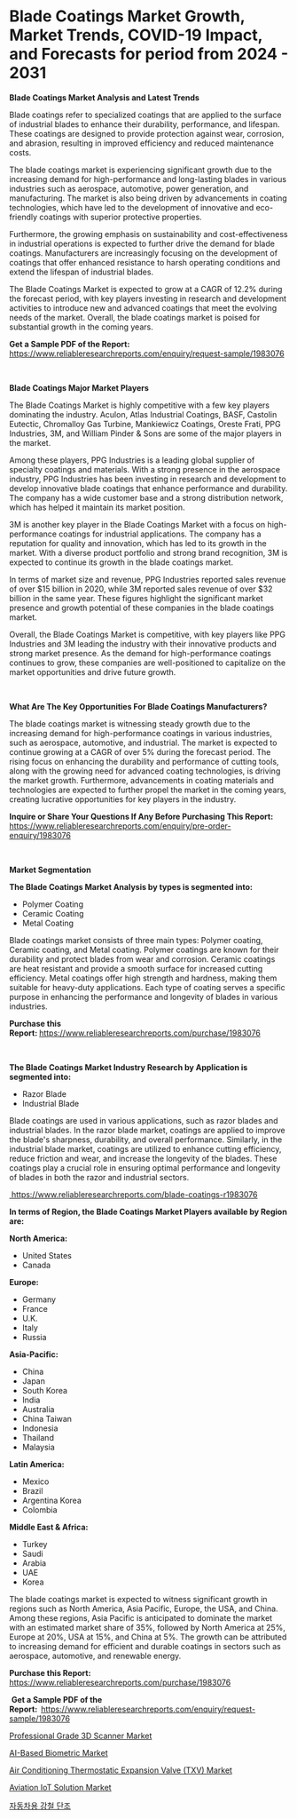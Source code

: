 <p><h1>Blade Coatings Market Growth, Market Trends, COVID-19 Impact, and Forecasts for period from 2024 - 2031</h1></p><p><strong>Blade Coatings Market Analysis and Latest Trends</strong></p>
<p><p>Blade coatings refer to specialized coatings that are applied to the surface of industrial blades to enhance their durability, performance, and lifespan. These coatings are designed to provide protection against wear, corrosion, and abrasion, resulting in improved efficiency and reduced maintenance costs.</p><p>The blade coatings market is experiencing significant growth due to the increasing demand for high-performance and long-lasting blades in various industries such as aerospace, automotive, power generation, and manufacturing. The market is also being driven by advancements in coating technologies, which have led to the development of innovative and eco-friendly coatings with superior protective properties.</p><p>Furthermore, the growing emphasis on sustainability and cost-effectiveness in industrial operations is expected to further drive the demand for blade coatings. Manufacturers are increasingly focusing on the development of coatings that offer enhanced resistance to harsh operating conditions and extend the lifespan of industrial blades.</p><p>The Blade Coatings Market is expected to grow at a CAGR of 12.2% during the forecast period, with key players investing in research and development activities to introduce new and advanced coatings that meet the evolving needs of the market. Overall, the blade coatings market is poised for substantial growth in the coming years.</p></p>
<p><strong>Get a Sample PDF of the Report:&nbsp;</strong> <a href="https://www.reliableresearchreports.com/enquiry/request-sample/1983076">https://www.reliableresearchreports.com/enquiry/request-sample/1983076</a></p>
<p>&nbsp;</p>
<p><strong>Blade Coatings Major Market Players</strong></p>
<p><p>The Blade Coatings Market is highly competitive with a few key players dominating the industry. Aculon, Atlas Industrial Coatings, BASF, Castolin Eutectic, Chromalloy Gas Turbine, Mankiewicz Coatings, Oreste Frati, PPG Industries, 3M, and William Pinder & Sons are some of the major players in the market.</p><p>Among these players, PPG Industries is a leading global supplier of specialty coatings and materials. With a strong presence in the aerospace industry, PPG Industries has been investing in research and development to develop innovative blade coatings that enhance performance and durability. The company has a wide customer base and a strong distribution network, which has helped it maintain its market position.</p><p>3M is another key player in the Blade Coatings Market with a focus on high-performance coatings for industrial applications. The company has a reputation for quality and innovation, which has led to its growth in the market. With a diverse product portfolio and strong brand recognition, 3M is expected to continue its growth in the blade coatings market.</p><p>In terms of market size and revenue, PPG Industries reported sales revenue of over $15 billion in 2020, while 3M reported sales revenue of over $32 billion in the same year. These figures highlight the significant market presence and growth potential of these companies in the blade coatings market.</p><p>Overall, the Blade Coatings Market is competitive, with key players like PPG Industries and 3M leading the industry with their innovative products and strong market presence. As the demand for high-performance coatings continues to grow, these companies are well-positioned to capitalize on the market opportunities and drive future growth.</p></p>
<p>&nbsp;</p>
<p><strong>What Are The Key Opportunities For Blade Coatings Manufacturers?</strong></p>
<p><p>The blade coatings market is witnessing steady growth due to the increasing demand for high-performance coatings in various industries, such as aerospace, automotive, and industrial. The market is expected to continue growing at a CAGR of over 5% during the forecast period. The rising focus on enhancing the durability and performance of cutting tools, along with the growing need for advanced coating technologies, is driving the market growth. Furthermore, advancements in coating materials and technologies are expected to further propel the market in the coming years, creating lucrative opportunities for key players in the industry.</p></p>
<p><strong>Inquire or Share Your Questions If Any Before Purchasing This Report:</strong> <a href="https://www.reliableresearchreports.com/enquiry/pre-order-enquiry/1983076">https://www.reliableresearchreports.com/enquiry/pre-order-enquiry/1983076</a></p>
<p>&nbsp;</p>
<p><strong>Market Segmentation</strong></p>
<p><strong>The Blade Coatings Market Analysis by types is segmented into:</strong></p>
<p><ul><li>Polymer Coating</li><li>Ceramic Coating</li><li>Metal Coating</li></ul></p>
<p><p>Blade coatings market consists of three main types: Polymer coating, Ceramic coating, and Metal coating. Polymer coatings are known for their durability and protect blades from wear and corrosion. Ceramic coatings are heat resistant and provide a smooth surface for increased cutting efficiency. Metal coatings offer high strength and hardness, making them suitable for heavy-duty applications. Each type of coating serves a specific purpose in enhancing the performance and longevity of blades in various industries.</p></p>
<p><strong>Purchase this Report:&nbsp;</strong><a href="https://www.reliableresearchreports.com/purchase/1983076">https://www.reliableresearchreports.com/purchase/1983076</a></p>
<p>&nbsp;</p>
<p><strong>The Blade Coatings Market Industry Research by Application is segmented into:</strong></p>
<p><ul><li>Razor Blade</li><li>Industrial Blade</li></ul></p>
<p><p>Blade coatings are used in various applications, such as razor blades and industrial blades. In the razor blade market, coatings are applied to improve the blade's sharpness, durability, and overall performance. Similarly, in the industrial blade market, coatings are utilized to enhance cutting efficiency, reduce friction and wear, and increase the longevity of the blades. These coatings play a crucial role in ensuring optimal performance and longevity of blades in both the razor and industrial sectors.</p></p>
<p><a href="https://www.reliableresearchreports.com/blade-coatings-r1983076">&nbsp;https://www.reliableresearchreports.com/blade-coatings-r1983076</a></p>
<p><strong>In terms of Region, the Blade Coatings Market Players available by Region are:</strong></p>
<p>
    <p> <strong> North America: </strong>
        <ul>
            <li>United States</li>
            <li>Canada</li>
        </ul>
        </p> 
    <p> <strong> Europe: </strong>
        <ul>
            <li>Germany</li>
            <li>France</li>
            <li>U.K.</li>
            <li>Italy</li>
            <li>Russia</li>
        </ul>
        </p> 
    <p> <strong> Asia-Pacific: </strong>
        <ul>
            <li>China</li>
            <li>Japan</li>
            <li>South Korea</li>
            <li>India</li>
            <li>Australia</li>
            <li>China Taiwan</li>
            <li>Indonesia</li>
            <li>Thailand</li>
            <li>Malaysia</li>
        </ul>
        </p> 
    <p> <strong> Latin America: </strong>
        <ul>
            <li>Mexico</li>
            <li>Brazil</li>
            <li>Argentina Korea</li>
            <li>Colombia</li>
        </ul>
        </p> 
    <p> <strong> Middle East & Africa: </strong>
        <ul>
            <li>Turkey</li>
            <li>Saudi</li>
            <li>Arabia</li>
            <li>UAE</li>
            <li>Korea</li>
        </ul>
    </p>
    </p>
<p><p>The blade coatings market is expected to witness significant growth in regions such as North America, Asia Pacific, Europe, the USA, and China. Among these regions, Asia Pacific is anticipated to dominate the market with an estimated market share of 35%, followed by North America at 25%, Europe at 20%, USA at 15%, and China at 5%. The growth can be attributed to increasing demand for efficient and durable coatings in sectors such as aerospace, automotive, and renewable energy.</p></p>
<p><strong>Purchase this Report: </strong><a href="https://www.reliableresearchreports.com/purchase/1983076">https://www.reliableresearchreports.com/purchase/1983076</a></p>
<p>&nbsp;<strong>Get a Sample PDF of the Report:&nbsp;&nbsp;</strong><a href="https://www.reliableresearchreports.com/enquiry/request-sample/1983076">https://www.reliableresearchreports.com/enquiry/request-sample/1983076</a></p>
<p><strong></strong></p>
<p><p><a href="https://issuu.com/reportprime-2/docs/professional-grade-3d-scanner-market-size-2030.ppt">Professional Grade 3D Scanner Market</a></p><p><a href="https://github.com/singletonthaxterkelliehr2df/Market-Research-Report-List-3/blob/main/ai-based-biometric-market.md">AI-Based Biometric Market</a></p><p><a href="https://issuu.com/reportprime-2/docs/air-conditioning-thermostatic-expansion-valve-txv-">Air Conditioning Thermostatic Expansion Valve (TXV) Market</a></p><p><a href="https://github.com/kufem1/Market-Research-Report-List-3/blob/main/aviation-iot-solution-market.md">Aviation IoT Solution Market</a></p><p><a href="https://medium.com/@indahsengkuni_11937/%EC%9E%90%EB%8F%99%EC%B0%A8-%EC%8B%9C%EC%9E%A5-%EC%A0%90%EC%9C%A0%EC%9C%A8-%EB%B3%80%ED%99%94-%EB%B0%8F-%EC%8B%9C%EC%9E%A5-%EC%84%B1%EC%9E%A5-%ED%8A%B8%EB%A0%8C%EB%93%9C%EC%97%90-%EB%8C%80%ED%95%9C-%EA%B0%95-%EC%B2%A0-%EC%A0%9C%EB%A0%A8-2024-2031-f6790cdf4102">자동차용 강철 단조</a></p></p>